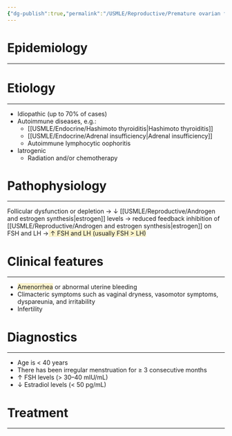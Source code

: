 ```yaml
---
{"dg-publish":true,"permalink":"/USMLE/Reproductive/Premature ovarian failure/"}
---
```


# Epidemiology
---


# Etiology
---
- Idiopathic (up to 70% of cases)
- Autoimmune diseases, e.g.:
	- [[USMLE/Endocrine/Hashimoto thyroiditis\|Hashimoto thyroiditis]]
	- [[USMLE/Endocrine/Adrenal insufficiency\|Adrenal insufficiency]]
	- Autoimmune lymphocytic oophoritis
- Iatrogenic
	- Radiation and/or chemotherapy

# Pathophysiology
---
Follicular dysfunction or depletion → ↓ [[USMLE/Reproductive/Androgen and estrogen synthesis\|estrogen]] levels → reduced feedback inhibition of [[USMLE/Reproductive/Androgen and estrogen synthesis\|estrogen]] on FSH and LH →<span style="background:rgba(240, 200, 0, 0.2)"> ↑ FSH and LH (usually FSH > LH)</span>

# Clinical features
---
- <span style="background:rgba(240, 200, 0, 0.2)">Amenorrhea</span> or abnormal uterine bleeding
- Climacteric symptoms such as vaginal dryness, vasomotor symptoms, dyspareunia, and irritability
- Infertility

# Diagnostics
---
- Age is < 40 years
- There has been irregular menstruation for ≥ 3 consecutive months 
- ↑ FSH levels (> 30–40 mIU/mL)
- ↓ Estradiol levels (< 50 pg/mL)

# Treatment
---

